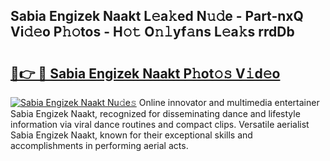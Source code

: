 ## Sabia Engizek Naakt L𝚎a𝚔ed N𝚞𝚍e - Part-nxQ Vi𝚍𝚎o P𝚑𝚘tos - H𝚘𝚝 O𝚗𝚕yf𝚊ns L𝚎a𝚔s rrdDb

# <h2><a href="http://kf8ade.oniu.top/?m=Sabia+Engizek+Naakt">🔗👉 🔴 Sabia Engizek Naakt P𝚑ot𝚘𝚜 V𝚒d𝚎o</a></h2>

[![Sabia Engizek Naakt Nu𝚍e𝚜](https://i.imgur.com/0qMVB7G.gif)](http://kf8ade.oniu.top/?m=Sabia+Engizek+Naakt)
Online innovator and multimedia entertainer Sabia Engizek Naakt, recognized for disseminating dance and lifestyle information via viral dance routines and compact clips. Versatile aerialist Sabia Engizek Naakt, known for their exceptional skills and accomplishments in performing aerial acts.  
